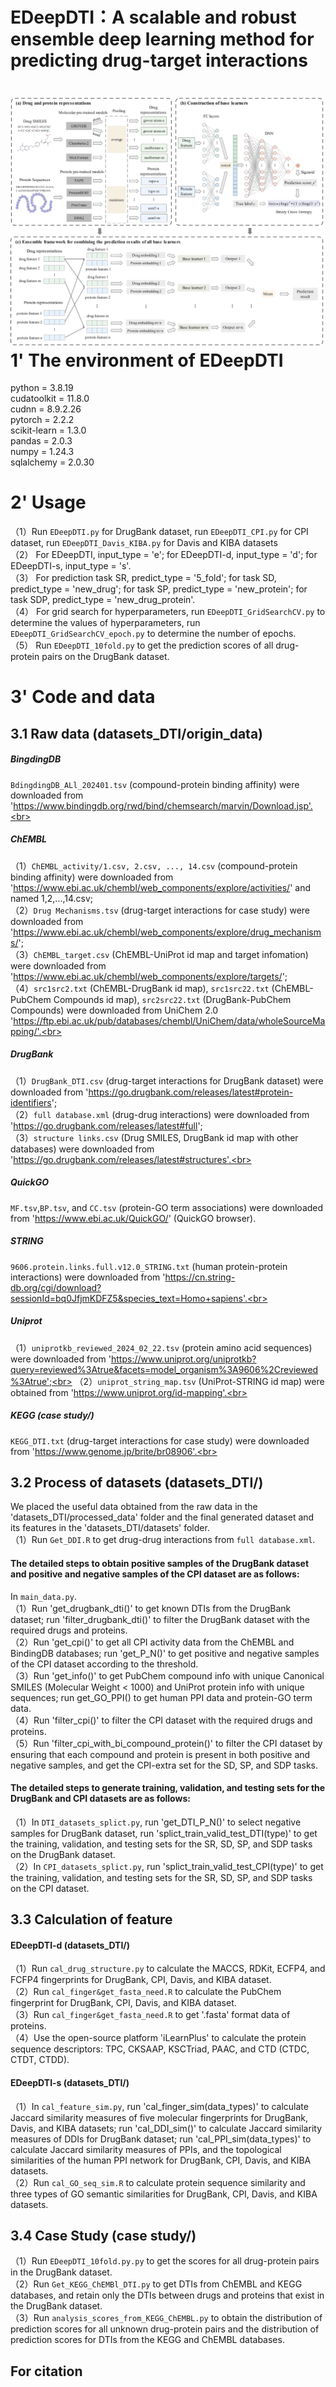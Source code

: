 EDeepDTI：A scalable and robust ensemble deep learning method for predicting drug-target interactions
====
![image](model.jpg)
1' The environment of EDeepDTI
===
 python = 3.8.19<br>
 cudatoolkit = 11.8.0<br>
 cudnn = 8.9.2.26<br>
 pytorch = 2.2.2<br>
 scikit-learn = 1.3.0<br>
 pandas = 2.0.3<br>
 numpy = 1.24.3<br>
 sqlalchemy = 2.0.30<br>

2' Usage
===
（1）Run `EDeepDTI.py` for DrugBank dataset, run `EDeepDTI_CPI.py` for CPI dataset, run `EDeepDTI_Davis_KIBA.py` for Davis and KIBA datasets <br>
（2） For EDeepDTI, input_type = 'e'; for EDeepDTI-d, input_type = 'd'; for EDeepDTI-s, input_type = 's'.<br>
（3） For prediction task SR, predict_type = '5_fold'; for task SD, predict_type = 'new_drug'; for task SP, predict_type = 'new_protein'; for task SDP, predict_type = 'new_drug_protein'.<br>
（4） For grid search for hyperparameters, run `EDeepDTI_GridSearchCV.py` to determine the values of hyperparameters, run `EDeepDTI_GridSearchCV_epoch.py` to determine the number of epochs.<br>
（5） Run `EDeepDTI_10fold.py` to get the prediction scores of all drug-protein pairs on the DrugBank dataset.

3' Code and data
===
3.1  Raw data (datasets_DTI/origin_data)
------
##### BingdingDB
`BdingdingDB_ALl_202401.tsv` (compound-protein binding affinity) were downloaded from 'https://www.bindingdb.org/rwd/bind/chemsearch/marvin/Download.jsp'.<br>
##### ChEMBL
（1）`ChEMBL_activity/1.csv, 2.csv, ..., 14.csv` (compound-protein binding affinity) were downloaded from 'https://www.ebi.ac.uk/chembl/web_components/explore/activities/' and named 1,2,...,14.csv; <br>
（2）`Drug Mechanisms.tsv` (drug-target interactions for case study) were downloaded from 'https://www.ebi.ac.uk/chembl/web_components/explore/drug_mechanisms/'; <br>
（3）`ChEMBL_target.csv` (ChEMBL-UniProt id map and target infomation) were downloaded from 'https://www.ebi.ac.uk/chembl/web_components/explore/targets/'; <br>
（4）`src1src2.txt` (ChEMBL-DrugBank id map), `src1src22.txt` (ChEMBL-PubChem Compounds id map), `src2src22.txt` (DrugBank-PubChem Compounds) were downloaded from UniChem 2.0 'https://ftp.ebi.ac.uk/pub/databases/chembl/UniChem/data/wholeSourceMapping/'.<br>
##### DrugBank
（1）`DrugBank_DTI.csv` (drug-target interactions for DrugBank dataset) were downloaded from 'https://go.drugbank.com/releases/latest#protein-identifiers'; <br>
（2）`full database.xml` (drug-drug interactions) were downloaded from 'https://go.drugbank.com/releases/latest#full'; <br>
（3）`structure links.csv` (Drug SMILES, DrugBank id map with other databases) were downloaded from 'https://go.drugbank.com/releases/latest#structures'.<br>
##### QuickGO
`MF.tsv`,`BP.tsv`, and `CC.tsv` (protein-GO term associations) were downloaded from 'https://www.ebi.ac.uk/QuickGO/' (QuickGO browser).<br>
##### STRING
`9606.protein.links.full.v12.0_STRING.txt` (human protein-protein interactions) were downloaded from 'https://cn.string-db.org/cgi/download?sessionId=bq0JfjmKDFZ5&species_text=Homo+sapiens'.<br>
##### Uniprot
（1）`uniprotkb_reviewed_2024_02_22.tsv` (protein amino acid sequences) were downloaded from 'https://www.uniprot.org/uniprotkb?query=reviewed%3Atrue&facets=model_organism%3A9606%2Creviewed%3Atrue';<br>
（2）`uniprot_string_map.tsv` (UniProt-STRING id map) were obtained from 'https://www.uniprot.org/id-mapping'.<br>
##### KEGG (case study/)
`KEGG_DTI.txt` (drug-target interactions for case study) were downloaded from 'https://www.genome.jp/brite/br08906'.<br>

3.2  Process of datasets (datasets_DTI/)
------
 We placed the useful data obtained from the raw data in the 'datasets_DTI/processed_data' folder and the final generated dataset and its features in the 'datasets_DTI/datasets' folder.<br>
 （1）Run `Get_DDI.R` to get drug-drug interactions from `full database.xml`.

#### The detailed steps to obtain positive samples of the DrugBank dataset and positive and negative samples of the CPI dataset are as follows:
In `main_data.py`.<br>
（1）Run 'get_drugbank_dti()' to get known DTIs from the DrugBank dataset; run 'filter_drugbank_dti()' to filter the DrugBank dataset with the required drugs and proteins.<br>
（2）Run 'get_cpi()' to get all CPI activity data from the ChEMBL and BindingDB databases; run 'get_P_N()' to get positive and negative samples of the CPI dataset according to the threshold.<br>
（3）Run 'get_info()' to get PubChem compound info with unique Canonical SMILES (Molecular Weight < 1000) and UniProt protein info with unique sequences; run get_GO_PPI() to get human PPI data and protein-GO term data.<br>
（4）Run 'filter_cpi()' to filter the CPI dataset with the required drugs and proteins.<br>
（5）Run 'filter_cpi_with_bi_compound_protein()' to filter the CPI dataset by ensuring that each compound and protein is present in both positive and negative samples, and get the CPI-extra set for the SD, SP, and SDP tasks.<br>

#### The detailed steps to generate training, validation, and testing sets for the DrugBank and CPI datasets are as follows:
（1）In `DTI_datasets_splict.py`, run 'get_DTI_P_N()' to select negative samples for DrugBank dataset, run 'splict_train_valid_test_DTI(type)' to get the training, validation, and testing sets for the SR, SD, SP, and SDP tasks on the DrugBank dataset.<br>
（2）In `CPI_datasets_splict.py`, run 'splict_train_valid_test_CPI(type)' to get the training, validation, and testing sets for the SR, SD, SP, and SDP tasks on the CPI dataset.<br>

3.3 Calculation of feature
------
#### EDeepDTI-d (datasets_DTI/)
（1）Run `cal_drug_structure.py` to calculate the MACCS, RDKit, ECFP4, and FCFP4 fingerprints for DrugBank, CPI, Davis, and KIBA dataset.<br>
（2）Run `cal_finger&get_fasta_need.R` to calculate the PubChem fingerprint for DrugBank, CPI, Davis, and KIBA dataset.<br>
（3）Run `cal_finger&get_fasta_need.R` to get '.fasta' format data of proteins.<br>
（4）Use the open-source platform 'iLearnPlus' to calculate the protein sequence descriptors: TPC, CKSAAP, KSCTriad, PAAC, and CTD (CTDC, CTDT, CTDD).<br>

#### EDeepDTI-s (datasets_DTI/)
（1）In `cal_feature_sim.py`, run 'cal_finger_sim(data_types)' to calculate Jaccard similarity measures of five molecular fingerprints for DrugBank, Davis, and KIBA datasets; run 'cal_DDI_sim()' to calculate Jaccard similarity measures of DDIs for DrugBank dataset; run 'cal_PPI_sim(data_types)' to calculate Jaccard similarity measures of PPIs, and the topological similarities of the human PPI network for DrugBank, CPI, Davis, and KIBA datasets.<br>
（2）Run `cal_GO_seq_sim.R` to calculate protein sequence similarity and three types of GO semantic similarities for DrugBank, CPI, Davis, and KIBA datasets.<br>

3.4 Case Study (case study/)
------
（1）Run `EDeepDTI_10fold.py.py` to get the scores for all drug-protein pairs in the DrugBank dataset.<br>
（2）Run `Get_KEGG_ChEMBl_DTI.py` to get DTIs from ChEMBL and KEGG databases, and retain only the DTIs between drugs and proteins that exist in the DrugBank dataset.<br>
（3）Run `analysis_scores_from_KEGG_ChEMBL.py` to obtain the distribution of prediction scores for all unknown drug-protein pairs and the distribution of prediction scores for DTIs from the KEGG and ChEMBL databases.

For citation
------
